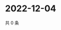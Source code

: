 # 2022-12-04

共 0 条

<!-- BEGIN WEIBO -->
<!-- 最后更新时间 Sun Dec 04 2022 06:12:54 GMT+0800 (China Standard Time) -->

<!-- END WEIBO -->
